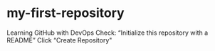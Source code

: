 # my-first-repository
Learning GitHub with DevOps Check: “Initialize this repository with a README” Click “Create Repository"
